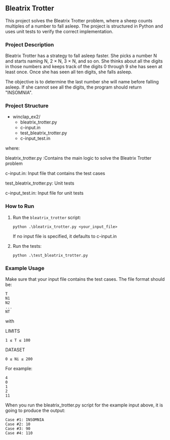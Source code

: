 ## Bleatrix Trotter

This project solves the Bleatrix Trotter problem, where a sheep counts multiples of a number to fall asleep. The project is structured in Python and uses unit tests to verify the correct implementation.

### Project Description

Bleatrix Trotter has a strategy to fall asleep faster. She picks a number N and starts naming N, 2 × N, 3 × N, and so on. She thinks about all the digits in those numbers and keeps track of the digits 0 through 9 she has seen at least once. Once she has seen all ten digits, she falls asleep.

The objective is to determine the last number she will name before falling asleep. If she cannot see all the digits, the program should return "INSOMNIA".

### Project Structure

- winclap_ex2/
  - bleatrix_trotter.py
  - c-input.in
  - test_bleatrix_trotter.py
  - c-input_test.in    

where:

bleatrix_trotter.py :Contains the main logic to solve the Bleatrix Trotter problem 

c-input.in: Input file that contains the test cases

test_bleatrix_trotter.py: Unit tests

c-input_test.in: Input file for unit tests


### How to Run


1. Run the `bleatrix_trotter` script:
    ```
    python .\bleatrix_trotter.py <your_input_file>
    ```
    If no input file is specified, it defaults to c-input.in 

2. Run the tests:
    ```
    python .\test_bleatrix_trotter.py
    ```

### Example Usage

Make sure that your input file contains the test cases. The file format should be:
    
    
    T
    N1
    N2
    ...
    NT

with

LIMITS
```
1 ≤ T ≤ 100
```

DATASET
```
0 ≤ Ni ≤ 200
```

For example:
```
4
0
1
2
11
```
When you run the bleatrix_trotter.py script for the example input above, it is going to produce the output:

```
Case #1: INSOMNIA
Case #2: 10
Case #3: 90
Case #4: 110
```
